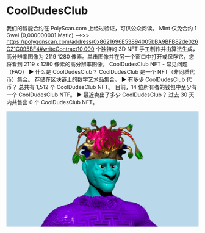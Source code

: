 # CoolDudesClub

我们的智能合约在 PolyScan.com 上经过验证，可供公众阅读。 Mint 仅免合约 1 Gwei (0,000000001 Matic) -->>> https://polygonscan.com/address/0x8621696E53894005bBA9BFB82de026C21C095BF4#writeContract10,000 个独特的 3D NFT 手工制作并由算法生成，高分辨率图像为 2119 1280 像素。单击图像并在另一个窗口中打开或保存它，您将看到 2119 x 1280 像素的高分辨率图像。
CoolDudesClub NFT - 常见问题（FAQ）
▶ 什么是 CoolDudesClub？
CoolDudesClub 是一个 NFT（非同质代币）集合。 存储在区块链上的数字艺术品集合。
▶ 有多少 CoolDudesClub 代币？
总共有 1,512 个 CoolDudesClub NFT。 目前，14 位所有者的钱包中至少有一个 CoolDudesClub NTF。
▶ 最近卖出了多少 CoolDudesClub？
过去 30 天内共售出 0 个 CoolDudesClub NFT。

![nft](1.png)


